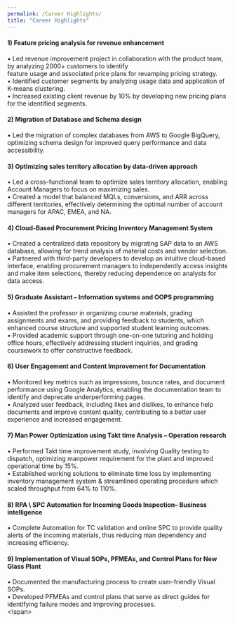 ```yaml
---
permalink: /Career Highlights/
title: "Career Highlights"
---
```


<span style="font-size:14px">
<H4>1) Feature pricing analysis for revenue enhancement</H4>  
•  Led revenue improvement project in collaboration with the product team, by analyzing 2000+ customers to identify<br>
feature usage and associated price plans for revamping pricing strategy.<br>
• Identified customer segments by analyzing usage data and application of K-means clustering.<br>
•  Increased existing client revenue by 10% by developing new pricing plans for the identified segments.<br>

<H4>2) Migration of Database and Schema design</H4>  
• Led the migration of complex databases from AWS to Google BigQuery, optimizing schema design for improved query performance and data accessibility.<br>

<H4>3) Optimizing sales territory allocation by data-driven approach</H4>  
• Led a cross-functional team to optimize sales territory allocation, enabling Account Managers to focus on maximizing 
sales.<br>
• Created a model that balanced MQLs, conversions, and ARR across different territories, effectively determining the 
optimal number of account managers for APAC, EMEA, and NA.<br>
 
<H4>4) Cloud-Based Procurement Pricing Inventory Management System</H4>  
• Created a centralized data repository by migrating SAP data to an AWS database, allowing for trend analysis of 
material costs and vendor selection.<br>
• Partnered with third-party developers to develop an intuitive cloud-based interface, enabling procurement managers 
to independently access insights and make item selections, thereby reducing dependence on analysts for data 
access.<br>
 
<H4>5) Graduate Assistant – Information systems and OOPS programming</H4>  
• Assisted the professor in organizing course materials, grading assignments and exams, and providing feedback to 
students, which enhanced course structure and supported student learning outcomes.<br>
• Provided academic support through one-on-one tutoring and holding office hours, effectively addressing student 
inquiries, and grading coursework to offer constructive feedback.<br>
 
<H4>6) User Engagement and Content Improvement for Documentation</H4>  
• Monitored key metrics such as impressions, bounce rates, and document performance using Google Analytics, 
enabling the documentation team to identify and deprecate underperforming pages.<br>
• Analyzed user feedback, including likes and dislikes, to enhance help documents and improve content quality, 
contributing to a better user experience and increased engagement.<br>

<H4>7) Man Power Optimization using Takt time Analysis – Operation research</H4>  
• Performed Takt time improvement study, involving Quality testing to dispatch, optimizing manpower requirement for 
the plant and improved operational time by 15%.<br>
• Established working solutions to eliminate time loss by implementing inventory management system & streamlined 
operating procedure which scaled throughput from 64% to 110%.<br>

<H4>8) RPA \ SPC Automation for Incoming Goods Inspection– Business intelligence</H4>  
• Complete Automation for TC validation and online SPC to provide quality alerts of the incoming materials, thus 
reducing man dependency and increasing efficiency.<br>

<H4>9) Implementation of Visual SOPs, PFMEAs, and Control Plans for New Glass Plant</H4>  
• Documented the manufacturing process to create user-friendly Visual SOPs.<br>
• Developed PFMEAs and control plans that serve as direct guides for identifying failure modes and improving 
processes.<br>
<\span>
